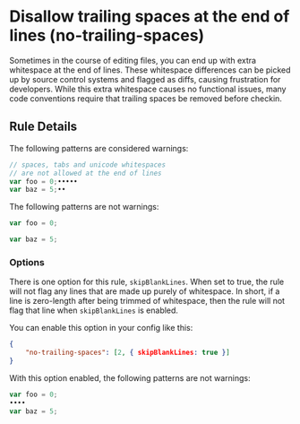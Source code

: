 # Disallow trailing spaces at the end of lines (no-trailing-spaces)

Sometimes in the course of editing files, you can end up with extra whitespace at the end of lines. These whitespace differences can be picked up by source control systems and flagged as diffs, causing frustration for developers. While this extra whitespace causes no functional issues, many code conventions require that trailing spaces be removed before checkin.

## Rule Details

The following patterns are considered warnings:

```js
// spaces, tabs and unicode whitespaces
// are not allowed at the end of lines
var foo = 0;•••••
var baz = 5;••
```

The following patterns are not warnings:

```js
var foo = 0;

var baz = 5;
```

### Options

There is one option for this rule, `skipBlankLines`. When set to true, the rule will not flag any lines that are made up purely of whitespace. In short, if a line is zero-length after being trimmed of whitespace, then the rule will not flag that line when `skipBlankLines` is enabled.

You can enable this option in your config like this:

```json
{
    "no-trailing-spaces": [2, { skipBlankLines: true }]
}
```

With this option enabled, the following patterns are not warnings:

```js
var foo = 0;
••••
var baz = 5;
```
